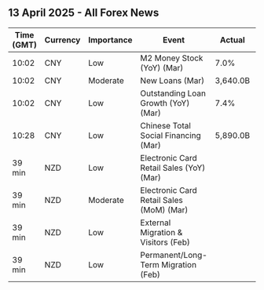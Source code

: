 ## 13 April 2025 - All Forex News

| Time (GMT) | Currency | Importance | Event | Actual | Forecast | Previous |
|------|----------|------------|-------|--------|----------|----------|
| 10:02 | CNY | Low | M2 Money Stock (YoY) (Mar) | 7.0% |  | 7.0% |
| 10:02 | CNY | Moderate | New Loans (Mar) | 3,640.0B |  | 1,010.0B |
| 10:02 | CNY | Low | Outstanding Loan Growth (YoY) (Mar) | 7.4% |  | 7.3% |
| 10:28 | CNY | Low | Chinese Total Social Financing (Mar) | 5,890.0B |  | 2,230.0B |
| 39 min | NZD | Low | Electronic Card Retail Sales (YoY) (Mar) |  |  | -4.2% |
| 39 min | NZD | Moderate | Electronic Card Retail Sales (MoM) (Mar) |  |  | 0.3% |
| 39 min | NZD | Low | External Migration & Visitors (Feb) |  |  | 13.40% |
| 39 min | NZD | Low | Permanent/Long-Term Migration (Feb) |  |  | 2,380 |
